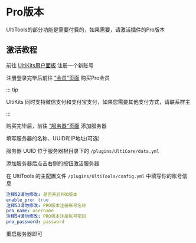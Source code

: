 # Pro版本

UltiTools的部分功能是需要付费的，如果需要，请激活插件的Pro版本

## 激活教程

前往 [UltiKits用户面板](https://panel.ultikits.com/auth/register) 注册一个新账号

注册登录完毕后前往 [”会员“页面](https://panel.ultikits.com/dashboard/pro) 购买Pro会员

::: tip

UltiKits 同时支持微信支付和支付宝支付，如果您需要其他支付方式，请联系群主

:::

购买完毕后，前往 [”服务器“页面](https://panel.ultikits.com/dashboard/server) 添加服务器

填写服务器的名称、UUID和IP地址(可选)

服务器 UUID 位于服务器根目录下的 `/plugins/UltiCore/data.yml`

添加服务器后点击右侧的按钮激活服务器

在 UltiTools 的主配置文件 `/plugins/UltiTools/config.yml` 中填写你的账号信息

```yaml
注释52请勿修改: 是否开启PRO版本
enable_pro: true
注释53请勿修改: PRO版本注册账号名称
pro_name: username
注释54请勿修改: PRO版本注册账号密码
pro_password: password
```

重启服务器即可